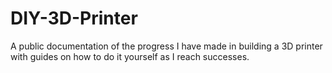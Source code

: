 # DIY-3D-Printer
A public documentation of the progress I have made in building a 3D printer with guides on how to do it yourself as I reach successes.
